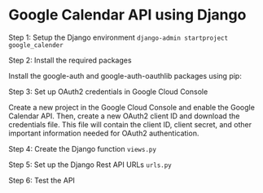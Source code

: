 # Google Calendar API using Django

Step 1: Setup the Django environment `django-admin startproject google_calender`

Step 2: Install the required packages
 
 Install the google-auth and google-auth-oauthlib packages using pip:
         
Step 3: Set up OAuth2 credentials in Google Cloud Console

Create a new project in the Google Cloud Console and enable the Google Calendar API. Then, create a new OAuth2 client ID and download the credentials file. This file will contain the client ID, client secret, and other important information needed for OAuth2 authentication.

Step 4: Create the Django function `views.py`

Step 5: Set up the Django Rest API URLs `urls.py`

Step 6: Test the API
